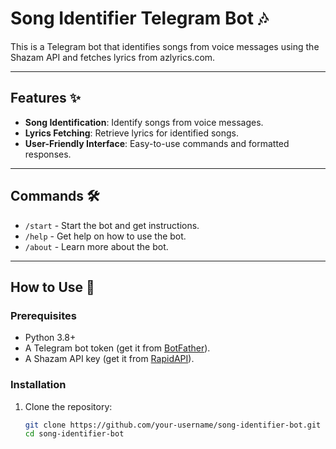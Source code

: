 # Song Identifier Telegram Bot 🎶

This is a Telegram bot that identifies songs from voice messages using the Shazam API and fetches lyrics from azlyrics.com.

---

## Features ✨
- **Song Identification**: Identify songs from voice messages.
- **Lyrics Fetching**: Retrieve lyrics for identified songs.
- **User-Friendly Interface**: Easy-to-use commands and formatted responses.
---

## Commands 🛠️
- `/start` - Start the bot and get instructions.
- `/help` - Get help on how to use the bot.
- `/about` - Learn more about the bot.

---

## How to Use 🚀

### Prerequisites
- Python 3.8+
- A Telegram bot token (get it from [BotFather](https://core.telegram.org/bots#botfather)).
- A Shazam API key (get it from [RapidAPI](https://rapidapi.com/)).

### Installation
1. Clone the repository:
   ```bash
   git clone https://github.com/your-username/song-identifier-bot.git
   cd song-identifier-bot
